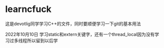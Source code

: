 # learncfuck
这是devotlig同学学习C++的文件，同时要顺便学习一下git的基本用法


2022年10月10日 学习static和extern关键字，还有一个thread_local因为没有学习过多线程所以留到以后学